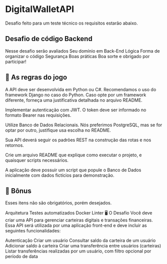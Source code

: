 # DigitalWalletAPI

Desafio feito para um teste técnico os requisitos estarão abaixo.

## Desafio de código Backend
Nesse desafio serão avaliados
Seu domínio em Back-End
Lógica
Forma de organizar o código
Segurança
Boas práticas
Boa sorte e obrigado por participar!

## 🚨 As regras do jogo
A API deve ser desenvolvida em Python ou C#. Recomendamos o uso do framework Django no caso do Python. Caso opte por um framework diferente, forneça uma justificativa detalhada no arquivo README.

Implementar autenticação com JWT. O token deve ser informado no formato Bearer nas requisições.

Utilize Banco de Dados Relacionais. Nós preferimos PostgreSQL, mas se for optar por outro, justifique usa escolha no README.

Sua API deverá seguir os padrões REST na construção das rotas e nos retornos.

Crie um arquivo README que explique como executar o projeto, e quaisquer scripts necessários.

A aplicação deve possuir um script que popule o Banco de Dados inicialmente com dados fictícios para demonstração.

## 🎁 Bônus
Esses itens não são obrigatórios, porém desejados.

Arquitetura
Testes automatizados
Docker
Linter
🖥 O Desafio
Você deve criar uma API para gerenciar carteiras digitais e transações financeiras. Essa API será utilizada por uma aplicação front-end e deve incluir as seguintes funcionalidades:

Autenticação
Criar um usuário
Consultar saldo da carteira de um usuário
Adicionar saldo à carteira
Criar uma transferência entre usuários (carteiras)
Listar transferências realizadas por um usuário, com filtro opcional por período de data
